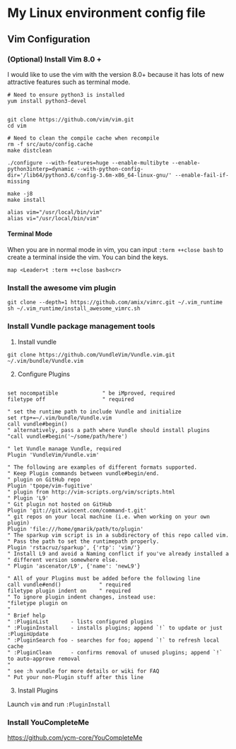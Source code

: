 # My Linux environment config file

## Vim Configuration

### (Optional) Install Vim 8.0 +
I would like to use the vim with the version 8.0+ because it has lots of new attractive features such as terminal mode.

```
# Need to ensure python3 is installed
yum install python3-devel


git clone https://github.com/vim/vim.git
cd vim

# Need to clean the compile cache when recompile
rm -f src/auto/config.cache
make distclean

./configure --with-features=huge --enable-multibyte --enable-python3interp=dynamic --with-python-config-dir='/lib64/python3.6/config-3.6m-x86_64-linux-gnu/' --enable-fail-if-missing

make -j8
make install

alias vim="/usr/local/bin/vim"
alias vi="/usr/local/bin/vim"
```

#### Terminal Mode

When you are in normal mode in vim, you can input `:term ++close bash` to create a terminal inside the vim. You can bind the keys.

```
map <Leader>t :term ++close bash<cr>
```

### Install the awesome vim plugin

```
git clone --depth=1 https://github.com/amix/vimrc.git ~/.vim_runtime
sh ~/.vim_runtime/install_awesome_vimrc.sh
```

### Install Vundle package management tools

1. Install vundle

```
git clone https://github.com/VundleVim/Vundle.vim.git ~/.vim/bundle/Vundle.vim
```

2. Configure Plugins

```

set nocompatible              " be iMproved, required
filetype off                  " required

" set the runtime path to include Vundle and initialize
set rtp+=~/.vim/bundle/Vundle.vim
call vundle#begin()
" alternatively, pass a path where Vundle should install plugins
"call vundle#begin('~/some/path/here')

" let Vundle manage Vundle, required
Plugin 'VundleVim/Vundle.vim'

" The following are examples of different formats supported.
" Keep Plugin commands between vundle#begin/end.
" plugin on GitHub repo
Plugin 'tpope/vim-fugitive'
" plugin from http://vim-scripts.org/vim/scripts.html
" Plugin 'L9'
" Git plugin not hosted on GitHub
Plugin 'git://git.wincent.com/command-t.git'
" git repos on your local machine (i.e. when working on your own plugin)
Plugin 'file:///home/gmarik/path/to/plugin'
" The sparkup vim script is in a subdirectory of this repo called vim.
" Pass the path to set the runtimepath properly.
Plugin 'rstacruz/sparkup', {'rtp': 'vim/'}
" Install L9 and avoid a Naming conflict if you've already installed a
" different version somewhere else.
" Plugin 'ascenator/L9', {'name': 'newL9'}

" All of your Plugins must be added before the following line
call vundle#end()            " required
filetype plugin indent on    " required
" To ignore plugin indent changes, instead use:
"filetype plugin on
"
" Brief help
" :PluginList       - lists configured plugins
" :PluginInstall    - installs plugins; append `!` to update or just :PluginUpdate
" :PluginSearch foo - searches for foo; append `!` to refresh local cache
" :PluginClean      - confirms removal of unused plugins; append `!` to auto-approve removal
"
" see :h vundle for more details or wiki for FAQ
" Put your non-Plugin stuff after this line

```

3. Install Plugins

Launch `vim` and run `:PluginInstall`

### Install YouCompleteMe

https://github.com/ycm-core/YouCompleteMe
